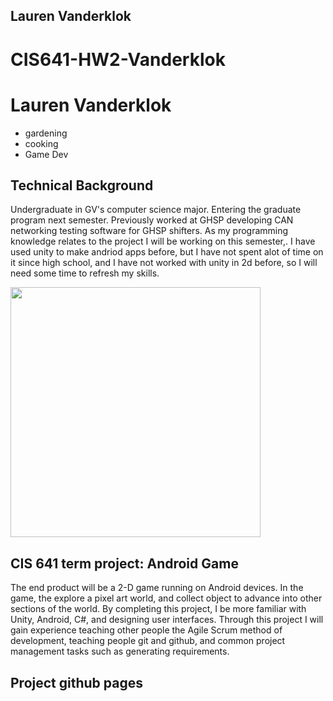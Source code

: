 ## Lauren Vanderklok

# CIS641-HW2-Vanderklok
# Lauren Vanderklok
* gardening
* cooking
* Game Dev


## Technical Background
Undergraduate in GV's computer science major. Entering the graduate program next semester. Previously worked at GHSP developing 
CAN networking testing software for GHSP shifters. As my programming knowledge relates to the project I will be working on this semester,.
I have used unity to make andriod apps before, but I have not spent alot of time on it since high school, and I have not worked
with unity in 2d before, so I will need some time to refresh my skills. 


<img src="https://s.yimg.com/uu/api/res/1.2/xy8jxuV2zpB956RYZ5b0hA--~B/Zmk9ZmlsbDtoPTQyMTt3PTY3NTthcHBpZD15dGFjaHlvbg--/https://s.yimg.com/os/creatr-uploaded-images/2021-02/572c4830-721d-11eb-bb63-96959c3b62f2.cf.jpg" width=400><br>


## CIS 641 term project: Android Game
The end product will be a 2-D game running on Android devices. In the game, the explore a pixel art world, and collect object to advance into other sections of the world. By completing this project, I be more familiar with Unity, Android, C#, and designing user interfaces. Through this project I will gain experience teaching other people the Agile Scrum method of development, teaching people git and github, and common project management tasks such as generating requirements. 

## Project github pages
